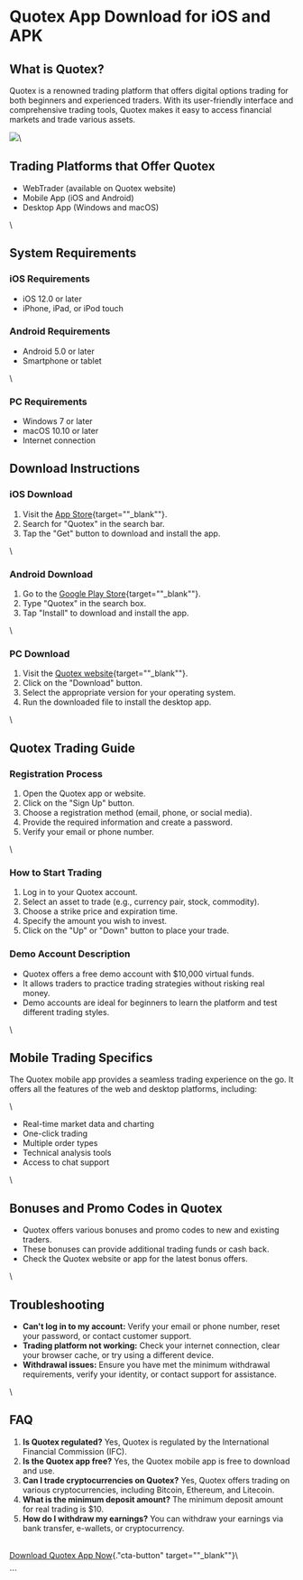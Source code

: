 # Quotex App Download for iOS and APK

## What is Quotex?

Quotex is a renowned trading platform that offers digital options
trading for both beginners and experienced traders. With its
user-friendly interface and comprehensive trading tools, Quotex makes it
easy to access financial markets and trade various assets.

[![](https://static.quotex.io/files/1_en/300_250.jpg)](https://traff.sbs/brokerqxsignupf)\

## Trading Platforms that Offer Quotex

-   WebTrader (available on Quotex website)
-   Mobile App (iOS and Android)
-   Desktop App (Windows and macOS)

\

## System Requirements

### iOS Requirements

-   iOS 12.0 or later
-   iPhone, iPad, or iPod touch

### Android Requirements

-   Android 5.0 or later
-   Smartphone or tablet

\

### PC Requirements

-   Windows 7 or later
-   macOS 10.10 or later
-   Internet connection

## Download Instructions

### iOS Download

1.  Visit the [App
    Store](\%22https://apps.apple.com/in/app/quotex-online-trading-platform/id1581427149\%22){target=""_blank""}.
2.  Search for "Quotex" in the search bar.
3.  Tap the "Get" button to download and install the app.

\

### Android Download

1.  Go to the [Google Play
    Store](\%22https://play.google.com/store/apps/details?id=com.iqoption.mobile.trader&hl=en_IN&gl=US\%22){target=""_blank""}.
2.  Type "Quotex" in the search box.
3.  Tap "Install" to download and install the app.

\

### PC Download

1.  Visit the [Quotex
    website](\%22https://quotex.com/en/\%22){target=""_blank""}.
2.  Click on the "Download" button.
3.  Select the appropriate version for your operating system.
4.  Run the downloaded file to install the desktop app.

\

## Quotex Trading Guide

### Registration Process

1.  Open the Quotex app or website.
2.  Click on the "Sign Up" button.
3.  Choose a registration method (email, phone, or social media).
4.  Provide the required information and create a password.
5.  Verify your email or phone number.

\

### How to Start Trading

1.  Log in to your Quotex account.
2.  Select an asset to trade (e.g., currency pair, stock, commodity).
3.  Choose a strike price and expiration time.
4.  Specify the amount you wish to invest.
5.  Click on the "Up" or "Down" button to place your trade.

### Demo Account Description

-   Quotex offers a free demo account with \$10,000 virtual funds.
-   It allows traders to practice trading strategies without risking
    real money.
-   Demo accounts are ideal for beginners to learn the platform and test
    different trading styles.

\

## Mobile Trading Specifics

The Quotex mobile app provides a seamless trading experience on the go.
It offers all the features of the web and desktop platforms, including:

\

-   Real-time market data and charting
-   One-click trading
-   Multiple order types
-   Technical analysis tools
-   Access to chat support

\

## Bonuses and Promo Codes in Quotex

-   Quotex offers various bonuses and promo codes to new and existing
    traders.
-   These bonuses can provide additional trading funds or cash back.
-   Check the Quotex website or app for the latest bonus offers.

\

## Troubleshooting

-   **Can\'t log in to my account:** Verify your email or phone number,
    reset your password, or contact customer support.
-   **Trading platform not working:** Check your internet connection,
    clear your browser cache, or try using a different device.
-   **Withdrawal issues:** Ensure you have met the minimum withdrawal
    requirements, verify your identity, or contact support for
    assistance.

\

## FAQ

1.  **Is Quotex regulated?** Yes, Quotex is regulated by the
    International Financial Commission (IFC).
2.  **Is the Quotex app free?** Yes, the Quotex mobile app is free to
    download and use.
3.  **Can I trade cryptocurrencies on Quotex?** Yes, Quotex offers
    trading on various cryptocurrencies, including Bitcoin, Ethereum,
    and Litecoin.
4.  **What is the minimum deposit amount?** The minimum deposit amount
    for real trading is \$10.
5.  **How do I withdraw my earnings?** You can withdraw your earnings
    via bank transfer, e-wallets, or cryptocurrency.

\
[Download Quotex App
Now](\%22https://traff.sbs/quotexonelink\%22){."cta-button"
target=""_blank""}\

\`\`\`


